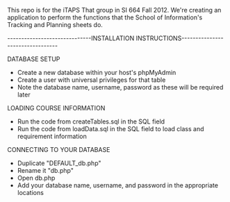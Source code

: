 This repo is for the iTAPS That group in SI 664 Fall 2012. We're creating an application
to perform the functions that the School of Information's Tracking and Planning sheets do.


------------------------------INSTALLATION INSTRUCTIONS---------------------------------

DATABASE SETUP

 - Create a new database within your host's phpMyAdmin
 - Create a user with universal privileges for that table
 - Note the database name, username, password as these will be required later


LOADING COURSE INFORMATION

 - Run the code from createTables.sql in the SQL field
 - Run the code from loadData.sql in the SQL field to load class and requirement information


CONNECTING TO YOUR DATABASE

 - Duplicate "DEFAULT_db.php"
 - Rename it "db.php" 
 - Open db.php
 - Add your database name, username, and password in the appropriate locations